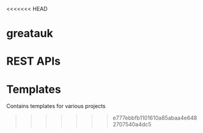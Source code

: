 <<<<<<< HEAD
# greatauk
REST APIs
=======
# Templates
Contains templates for various  projects
>>>>>>> e777ebbfb1101610a85abaa4e6482707540a4dc5
